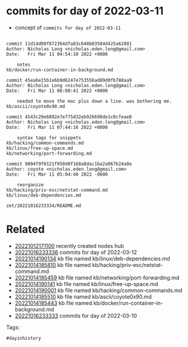 # commits for day of 2022-03-11

- concept of `commits for day of 2022-03-11`

```

commit 11d14d00f872364dfa83c648b03504d425a62881
Author: Nicholas Long <nicholas.eden.long@gmail.com>
Date:   Fri Mar 11 04:54:10 2022 +0000

    notes
kb/docker/run-container-in-background.md

commit 45ea6e15b1e6b9d6247e753556ad89d0fb788aa9
Author: Nicholas Long <nicholas.eden.long@gmail.com>
Date:   Fri Mar 11 06:00:41 2022 +0000

    needed to move the mac plus down a line. was bothering me.
kb/ascii/coyote0x90.md

commit 4543c29e6892e7e775d32eb926698de1c0cfeae8
Author: Nicholas Long <nicholas.eden.long@gmail.com>
Date:   Fri Mar 11 07:44:16 2022 +0000

    syntax tags for snippets
kb/hacking/common-commands.md
kb/linux/free-up-space.md
kb/networking/port-forwarding.md

commit 9004f9f0121f950d8f168a8dac1ba2a067b24a0e
Author: coyote <nicholas.eden.long@gmail.com>
Date:   Fri Mar 11 05:04:40 2022 -0600

    reorganize
kb/hacking/priv-esc/netstat-command.md
kb/linux/deb-dependencies.md
```

` zet/20221016233334/README.md `

# Related

- [20221012171100](/zet/20221012171100/README.md) recently created nodes hub
- [20221016233336](/zet/20221016233336/README.md) commits for day of 2022-03-12
- [20221014190134](/zet/20221014190134/README.md) kb file named kb/linux/deb-dependencies.md
- [20221014185810](/zet/20221014185810/README.md) kb file named kb/hacking/priv-esc/netstat-command.md
- [20221014185459](/zet/20221014185459/README.md) kb file named kb/networking/port-forwarding.md
- [20221014190141](/zet/20221014190141/README.md) kb file named kb/linux/free-up-space.md
- [20221014190001](/zet/20221014190001/README.md) kb file named kb/hacking/common-commands.md
- [20221014185510](/zet/20221014185510/README.md) kb file named kb/ascii/coyote0x90.md
- [20221014185443](/zet/20221014185443/README.md) kb file named kb/docker/run-container-in-background.md
- [20221016233333](/zet/20221016233333/README.md) commits for day of 2022-03-10

Tags:

    #dayinhistory
